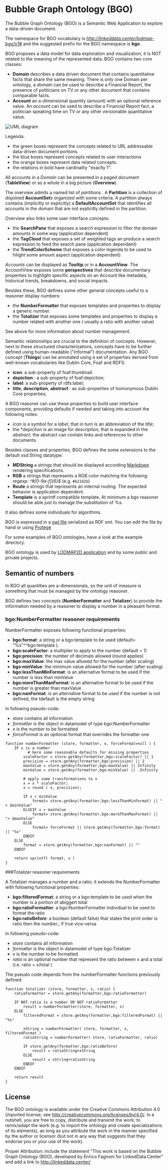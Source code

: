 Bubble Graph Ontology (BGO)
==========================

The Bubble Graph Ontology (BGO) is a Semantic Web Application to explore a data-driven document.

The namespace for BGO vocabulary is *http://linkeddata.center/lodmap-bgo/v1#* and the suggested prefix for the BGO namespace is **bgo** .

BGO proposes a data model for data exploration and visualization; it is NOT related to the meaning of the represented data.
BGO contains two core classes:

- **Domain** describes a data driven document that contains quantitative facts that share the same meaning. There is only one Domain per ontology, a *domain* can be used to describe a Financial Report, the presence of politicians on TV or any other document that contains comparable facts.
- **Account** an a-dimensional quantity (amount) with an optional reference value. An *account* can be used to describe a Financial Report fact, a politician speaking time on TV or any other versionable quantitative value.


![UML diagram](doc/uml-diagram.png)

Legenda:
- the green boxes represent the concepts related to URL addressable  data-driven document portions.
- the blue boxes represent concepts related to user interactions
- the orange boxes represent data related concepts.
- the relations in bold have cardinality "exactly 1". 


All accounts in a *Domain* can be presented in a paged document (**TableView**) or as a whole in a big picture (**Overview**).

The overview admits a named list of *partitions* . 
A **Partition** is a collection of disjoined **AccountSet**s organized with some criteria. 
A partition always contains (implicitly or explicitly) a **DefaultAccountSet** that identifies all accounts 
in the domain that are not explicitly defined in the  partition. 

Overview also links some user interface concepts:

- the **SearchPane** that exposes a search expression to filter the domain amounts in some way (application dependent)
- the **TagCloud** that exposes a set of weighted tags an produce a search expression to feed the search pane (application dependent)
- the **TrendColorScheme** that exposes a color legenda to be used to hilight some amount aspect (application dependent)

*Accounts* can be displayed as **Tooltip** or in a **AccountView**. The AccountView exposes some **perspectives** that describe documentary properties to highlight specific aspects on an Account like metadata, historical trends, breakdowns, and social impacts.

Besides these, BGO defines some other general concepts useful to a reasoner display numbers:

- the **NumberFormatter** that exposes templates and properties to display a generic number.
- the **Totalizer** that exposes some templates and properties to display a number related with another one ( usually a ratio with another value)

See above for more information about number management.

Semantic relationships are crucial to the definition of concepts. However, next to these structured characterizations, concepts have to be further defined using human-readable ("informal") documentation. Any BGO concept (**Things**) can be annotated using a set of properties derived from well-known vocabularies like Dublin Core, Foaf and RDFS:

- **icon**:  a sub-property of foaf:thumbnail.
- **depiction** : a sub-property of foaf:depiction;
- **label**: a sub-property of rdfs:label;
- **title**, **description**, **abstract** : as sub-properties of homonymous Dublin Core properties;

A BGO reasoner can use these properties to build user interface components, providing defaults if needed and taking into account the following notes:

- *icon* is a symbol for a *label*, that in turn is an abbreviation of the *title*;
- the **depiction* is an image for *description*, that is expanded in the *abstract*; the abstract can contain links and references to other documents.



Besides classes and properties, BGO defines the some extensions to the default xsd:String datatype:
 
- **MDString** a strings that should be displayed according [Markdown](https://commonmark.org/) rendering specifications.
- **RGB** a strings that represents a RGB color matching the following regexp: *^#[0-9a-f]{6}$* (e.g. `#b2182b`)
- **Route** a strings that represents an internal routing. The expected behavior is application dependent.
- **Template** is a sprintf compatible template. At minimum a bgo reasoner should be able  just to manage the substitution of %s.

It also defines some individuals for algorithms.


BGO is expressed in a [owl file](bgo.rdf) serialized as RDF xml. You can edit the file by hand or using [Protégé](https://protege.stanford.edu/)

For some examples of BGO ontologies, have a look at the example directory.

BGO ontology is used by [LODMAP2D application](https://github.com/linkeddatacenter/LODMAP2D) and by some public and private projects. 

## Semantic of numbers

In BGO all quantities are a-dimensionals, so the unit of measure is something that must be managed by the ontology reasoner.

BGO defines two concepts (**NumberFormatter** and **Totalizer**) to provide the information needed by a reasoner
to display a number in a pleasant format.


### bgo:NumberFormatter reasoner requirements

NumberFormatter exposes following functional properties:

- **bgo:format**: a string or a bgo:template to be used (default= "%s"^^bgo:template ).
- **bgo:scaleFactor**: a multiplier to apply to the number (default = 1)
- **bgo:precision**: the number of decimals allowed (round applies) 
- **bgo:maxValue**:  the max value allowed for the number (after scaling)
- **bgo:minValue**:  the minimum value allowed for the number (after scaling)
- **bgo:lessThanMinFormat**: is an alternative format to be used if the number is less than minValue
- **bgo:moreThanManFormat**: is an alternative format to be used if the number is greater than maxValue
- **bgo:nanFormat**: is an alternative format to be used if the number is not defined, the tdefault is the empty string


In following pseudo-code:

- *store* contains all information
- *formatter* is the object in datamodel of type bgo:NumberFormatter
- *x* is the number to be formatted
- *forceFormat* is an optional format that overrides the formatter one

```
function numberFormatter (store, formatter, x, forceFormat=null ) {
    IF x is a number   
    	  # here some reasonable defaults for missing properties
        scaleFactor = store.getAny(formatter,bgo:scaleFactor) || 1
        precision = store.getAny(formatter,bgo:precision) || 2
        maxValue = store.getAny(formatter,bgo:maxValue) || Infinity
        minValue = store.getAny(formatter,bgo:minValue) || -Infinity
        
        # apply some transformations to x
        x = x * scaleFactor;
        x = round ( x, precision);
        
        IF x < minValue 
            format= store.getAny(formatter,bgo:lessThanMinFormat) || "< $minValue"
        ELSEIF x > maxValue 
            format= store.getAny(formatter,bgo:moreThanMaxFormat) || "> $maxValue"
        ELSE
            format= forceFormat || store.getAny(formatter,bgo:format) || "%s"
        ENDIF
    ELSE
        format = store.getAny(formatter,bgo:nanFormat) || ""
    ENDIF

    return sprintf( format, x )
}
```

###Totalizer reasoner requirements


A Totalizer manages  a number and a ratio; it extends the NumberFormatter with following functional properties:

- **bgo:filteredFormat**: a string or a bgo:template to be used when the number is a portion of abiggert total
- **bgo:ratioFormatter**: a bgo:NumberFormatter individual to be used to format the ratio
- **bgo:ratioBefore**: a boolean (default false) that states the print order is ratio then the number.; if true vice-versa



In following pseudo-code:

- *store* contains all information
- *formatter* is the object in datamodel of type bgo:Totalizer
- *x* is the number to be formatted
- *ratio* is an optional number that represent the ratio between  x and a total (i.e. ratio = x/total )

The pseudo code depends from the numberFormatter functions previously defined:


```
function totalizer (store, formatter, x, ratio) {
    ratioFormatter = store.getAny(formatter,bgo:ratioFormatter)

    IF NOT ratio is a number OR NOT ratioFormatter
        result = numberFormatter(store, formatter, x)
    ELSE
        filteredFormat = store.getAny(formatter,bgo:filteredFormat) || "%s"
        
        xString = numberFormatter( store, formatter, x,  filteredFormat )
        ratioString = numberFormatter( store, ratioFormatter, ratio)
        
        IF store.getAny(formatter,bgo:ratioBefore)
        	result = ratioString+xString
        ELSE
        	result = xString+ratioString
        ENDIF
    ENDIF
    
    return result
}
```


## License

The BGO ontology is available under the Creative Commons Attribution 4.0 Unported license; see http://creativecommons.org/licenses/by/4.0/. 
In a nutshell, you are free to copy, distribute and transmit the work; to remix/adapt the work (e.g. to import the ontology and create specializations of its elements),
as long as you attribute the work in the manner specified by the author or licensor 
(but not in any way that suggests that they endorse you or your use of the work).

Proper Attribution: include the statement "This work is based on the Bubble Graph Ontology (BGO), developed by Enrico Fagnoni for LinkedData.Center" and add a link to http://linkeddata.center/
